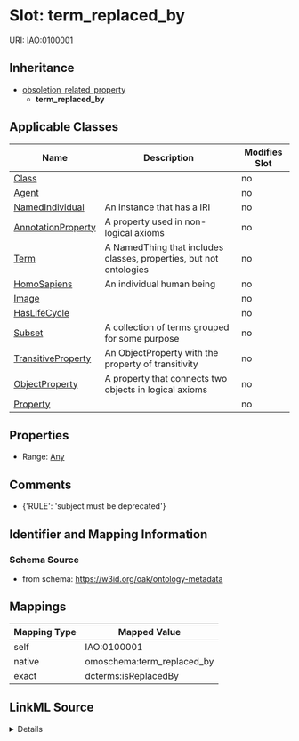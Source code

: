 

# Slot: term_replaced_by



URI: [IAO:0100001](http://purl.obolibrary.org/obo/IAO_0100001)




## Inheritance

* [obsoletion_related_property](obsoletion_related_property.md)
    * **term_replaced_by**






## Applicable Classes

| Name | Description | Modifies Slot |
| --- | --- | --- |
| [Class](Class.md) |  |  no  |
| [Agent](Agent.md) |  |  no  |
| [NamedIndividual](NamedIndividual.md) | An instance that has a IRI |  no  |
| [AnnotationProperty](AnnotationProperty.md) | A property used in non-logical axioms |  no  |
| [Term](Term.md) | A NamedThing that includes classes, properties, but not ontologies |  no  |
| [HomoSapiens](HomoSapiens.md) | An individual human being |  no  |
| [Image](Image.md) |  |  no  |
| [HasLifeCycle](HasLifeCycle.md) |  |  no  |
| [Subset](Subset.md) | A collection of terms grouped for some purpose |  no  |
| [TransitiveProperty](TransitiveProperty.md) | An ObjectProperty with the property of transitivity |  no  |
| [ObjectProperty](ObjectProperty.md) | A property that connects two objects in logical axioms |  no  |
| [Property](Property.md) |  |  no  |







## Properties

* Range: [Any](Any.md)





## Comments

* {'RULE': 'subject must be deprecated'}

## Identifier and Mapping Information







### Schema Source


* from schema: https://w3id.org/oak/ontology-metadata




## Mappings

| Mapping Type | Mapped Value |
| ---  | ---  |
| self | IAO:0100001 |
| native | omoschema:term_replaced_by |
| exact | dcterms:isReplacedBy |




## LinkML Source

<details>
```yaml
name: term_replaced_by
comments:
- '{''RULE'': ''subject must be deprecated''}'
in_subset:
- go permitted profile
- obi permitted profile
- allotrope permitted profile
from_schema: https://w3id.org/oak/ontology-metadata
exact_mappings:
- dcterms:isReplacedBy
rank: 1000
is_a: obsoletion_related_property
domain: ObsoleteAspect
slot_uri: IAO:0100001
alias: term_replaced_by
domain_of:
- HasLifeCycle
range: Any

```
</details>